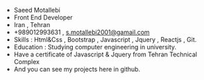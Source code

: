 - Saeed Motallebi          
- Front End Developer
- Iran , Tehran 
- +989012993631 , s.motallebi2001@gamail.com     
- Skills : Html&Css , Bootstrap , Javascript , Jquery , Reactjs , Git.
- Education : Studying computer engineering in university.
- Have a certificate of Javascript & Jquery from Tehran Technical Complex
- And you can see my projects here in github.
